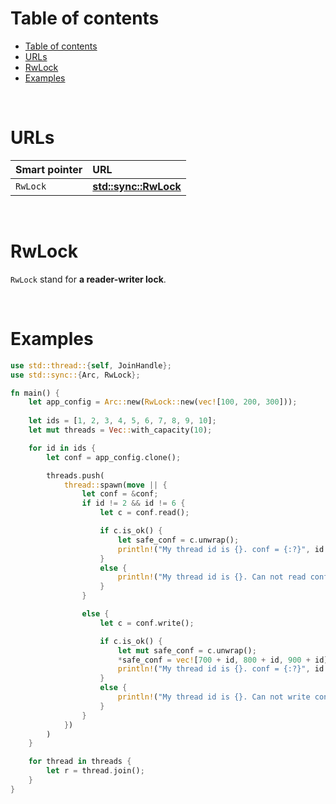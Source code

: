# Table of contents
- [Table of contents](#table-of-contents)
- [URLs](#urls)
- [RwLock](#rwlock)
- [Examples](#examples)

<br>

# URLs
|Smart pointer|URL|
|:----|:------------|
|`RwLock`|[**std::sync::RwLock**](https://doc.rust-lang.org/std/sync/struct.RwLock.html)|

<br>

# RwLock
`RwLock` stand for **a reader-writer lock**.<br>

<br>

# Examples
```Rust 
use std::thread::{self, JoinHandle};
use std::sync::{Arc, RwLock};

fn main() {
    let app_config = Arc::new(RwLock::new(vec![100, 200, 300]));
    
    let ids = [1, 2, 3, 4, 5, 6, 7, 8, 9, 10];
    let mut threads = Vec::with_capacity(10);

    for id in ids {
        let conf = app_config.clone();

        threads.push(
            thread::spawn(move || {
                let conf = &conf;
                if id != 2 && id != 6 {
                    let c = conf.read();

                    if c.is_ok() {
                        let safe_conf = c.unwrap();
                        println!("My thread id is {}. conf = {:?}", id.clone(), safe_conf)
                    }
                    else {
                        println!("My thread id is {}. Can not read conf!", id.clone())
                    }
                }

                else {
                    let c = conf.write();

                    if c.is_ok() {
                        let mut safe_conf = c.unwrap();
                        *safe_conf = vec![700 + id, 800 + id, 900 + id];
                        println!("My thread id is {}. conf = {:?}", id.clone(), safe_conf)
                    }
                    else {
                        println!("My thread id is {}. Can not write conf!", id.clone())
                    }
                }
            })
        )
    }

    for thread in threads {
        let r = thread.join();
    }
}
```
